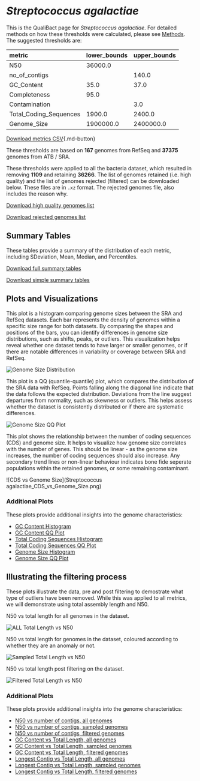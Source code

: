 # *Streptococcus agalactiae*

This is the QualiBact page for *Streptococcus agalactiae*. For detailed methods on how these thresholds were calculated, please see [Methods](../../methods.md).
The suggested thresholds are: 

| metric                 | lower_bounds   | upper_bounds   |
|:-----------------------|:---------------|:---------------|
| N50                    | 36000.0        |                |
| no_of_contigs          |                | 140.0          |
| GC_Content             | 35.0           | 37.0           |
| Completeness           | 95.0           |                |
| Contamination          |                | 3.0            |
| Total_Coding_Sequences | 1900.0         | 2400.0         |
| Genome_Size            | 1900000.0      | 2400000.0      |

[Download metrics CSV](Streptococcus_agalactiae_metrics.csv){.md-button}


These thresholds are based on **167** genomes from RefSeq and **37375** genomes from ATB / SRA.

These thresholds were applied to all the bacteria dataset, which resulted in removing **1109** and retaining **36266**.
The list of genomes retained (i.e. high quality) and the list of genomes rejected (filtered) can be downloaded below. These files are in `.xz` format. The rejected genomes file, also includes the reason why.

[Download high quality genomes list](Streptococcus_agalactiae_high_quality_genomes.csv.xz)


[Download rejected genomes list](Streptococcus_agalactiae_filtered_out_genomes.csv.xz)



## Summary Tables
These tables provide a summary of the distribution of each metric, including SDeviation, Mean, Median, and Percentiles.

[Download full summary tables](summary.csv)

[Download simple summary tables](selected_summary.csv)

## Plots and Visualizations

This plot is a histogram comparing genome sizes between the SRA and RefSeq datasets. Each bar represents the density of genomes within a specific size range for both datasets. By comparing the shapes and positions of the bars, you can identify differences in genome size distributions, such as shifts, peaks, or outliers. This visualization helps reveal whether one dataset tends to have larger or smaller genomes, or if there are notable differences in variability or coverage between SRA and RefSeq.

![Genome Size Distribution](Genome_Size_refseq_histogram_kde.png)

This plot is a QQ (quantile-quantile) plot, which compares the distribution of the SRA data with RefSeq. Points falling along the diagonal line indicate that the data follows the expected distribution. Deviations from the line suggest departures from normality, such as skewness or outliers. This helps assess whether the dataset is consistently distributed or if there are systematic differences.

![Genome Size QQ Plot](Genome_Size_refseq_qqplot.png)

This plot shows the relationship between the number of coding sequences (CDS) and genome size. It helps to visualize how genome size correlates with the number of genes. This should be linear - as the genome size increases, the number of coding sequences should also increase. Any secondary trend lines or non-linear behaviour indicates bone fide seperate populations within the retained genomes, or some remaining contaminant. 

![CDS vs Genome Size](Streptococcus agalactiae_CDS_vs_Genome_Size.png)

### Additional Plots

These plots provide additional insights into the genome characteristics:

- [GC Content Histogram](GC_Content_refseq_histogram_kde.png)
- [GC Content QQ Plot](GC_Content_refseq_qqplot.png)
- [Total Coding Sequences Histogram](Total_Coding_Sequences_refseq_histogram_kde.png)
- [Total Coding Sequences QQ Plot](Total_Coding_Sequences_refseq_qqplot.png)
- [Genome Size Histogram](Genome_Size_refseq_histogram_kde.png)
- [Genome Size QQ Plot](Genome_Size_refseq_qqplot.png)
## Illustrating the filtering process
These plots illustrate the data, pre and post filtering to demostrate what type of outliers have been removed. While this was applied to all metrics, we will demonstrate using total assembly length and N50.

N50 vs total length for all genomes in the dataset.

![ALL Total Length vs N50](Streptococcus_agalactiae_all_total_length_N50.png)

N50 vs total length for genomes in the dataset, coloured according to whether they are an anomaly or not.

![Sampled Total Length vs N50](Streptococcus_agalactiae_sample_total_length_N50.png)

N50 vs total length post filtering on the dataset.

![Filtered Total Length vs N50](Streptococcus_agalactiae_filt_total_length_N50.png)

### Additional Plots

These plots provide additional insights into the genome characteristics:

- [N50 vs number of contigs, all genomes](Streptococcus_agalactiae_all_N50_number.png)
- [N50 vs number of contigs, sampled genomes](Streptococcus_agalactiae_sample_N50_number.png)
- [N50 vs number of contigs, filtered genomes](Streptococcus_agalactiae_filt_N50_number.png)
- [GC Content vs Total Length, all genomes](Streptococcus_agalactiae_all_total_length_GC_Content.png)
- [GC Content vs Total Length, sampled genomes](Streptococcus_agalactiae_sample_total_length_GC_Content.png)
- [GC Content vs Total Length, filtered genomes](Streptococcus_agalactiae_filt_total_length_GC_Content.png)
- [Longest Contig vs Total Length, all genomes](Streptococcus_agalactiae_all_total_length_longest.png)
- [Longest Contig vs Total Length, sampled genomes](Streptococcus_agalactiae_sample_total_length_longest.png)
- [Longest Contig vs Total Length, filtered genomes](Streptococcus_agalactiae_filt_total_length_longest.png)
